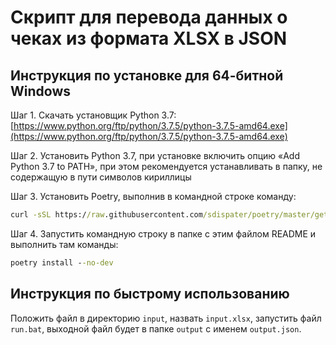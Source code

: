 # Скрипт для перевода данных о чеках из формата XLSX в JSON

## Инструкция по установке для 64-битной Windows

Шаг 1. Скачать установщик Python 3.7: [https://www.python.org/ftp/python/3.7.5/python-3.7.5-amd64.exe](https://www.python.org/ftp/python/3.7.5/python-3.7.5-amd64.exe)

Шаг 2. Установить Python 3.7, при установке включить опцию «Add Python 3.7 to PATH», при этом рекомендуется устанавливать в папку, не содержащую в пути символов кириллицы

Шаг 3. Установить Poetry, выполнив в командной строке команду:

```bat
curl -sSL https://raw.githubusercontent.com/sdispater/poetry/master/get-poetry.py | python
```

Шаг 4. Запустить командную строку в папке с этим файлом README и выполнить там команды:

```bat
poetry install --no-dev
```

## Инструкция по быстрому использованию

Положить файл в директорию `input`, назвать `input.xlsx`, запустить файл `run.bat`, выходной файл будет в папке `output` с именем `output.json`.
